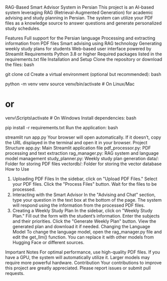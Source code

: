 RAG-Based Smart Advisor System in Persian
This project is an AI-based system leveraging RAG (Retrieval-Augmented Generation) for academic advising and study planning in Persian. The system can utilize your PDF files as a knowledge source to answer questions and generate personalized study schedules.

Features
Full support for the Persian language
Processing and extracting information from PDF files
Smart advising using RAG technology
Generating weekly study plans for students
Web-based user interface powered by Streamlit
Requirements
Python 3.8 or higher
Required packages listed in the requirements.txt file
Installation and Setup
Clone the repository or download the files:
bash



git clone <repository-url>
cd <project-folder-name>
Create a virtual environment (optional but recommended):
bash



python -m venv venv
source venv/bin/activate  # On Linux/Mac
# or
venv\Scripts\activate  # On Windows
Install dependencies:
bash



pip install -r requirements.txt
Run the application:
bash



streamlit run app.py
Your browser will open automatically. If it doesn’t, copy the URL displayed in the terminal and open it in your browser.
Project Structure
app.py: Main Streamlit application file
pdf_processor.py: PDF processing and text extraction
rag_manager.py: RAG system and language model management
study_planner.py: Weekly study plan generation
data/: Folder for storing PDF files
vectordb/: Folder for storing the vector database
How to Use
1. Uploading PDF Files
In the sidebar, click on "Upload PDF Files."
Select your PDF files.
Click the "Process Files" button.
Wait for the files to be processed.
2. Interacting with the Smart Advisor
In the "Advising and Chat" section, type your question in the text box at the bottom of the page.
The system will respond using the information from the processed PDF files.
3. Creating a Weekly Study Plan
In the sidebar, click on "Weekly Study Plan."
Fill out the form with the student’s information.
Enter the subjects and their priorities.
Click the "Generate Weekly Plan" button.
View the generated plan and download it if needed.
Changing the Language Model
To change the language model, open the rag_manager.py file and edit the get_llm() function. You can replace it with other models from Hugging Face or different sources.

Important Notes
For optimal performance, use high-quality PDF files.
If you have a GPU, the system will automatically utilize it.
Larger models may require more powerful hardware.
Contribution
Your contributions to improve this project are greatly appreciated. Please report issues or submit pull requests.
